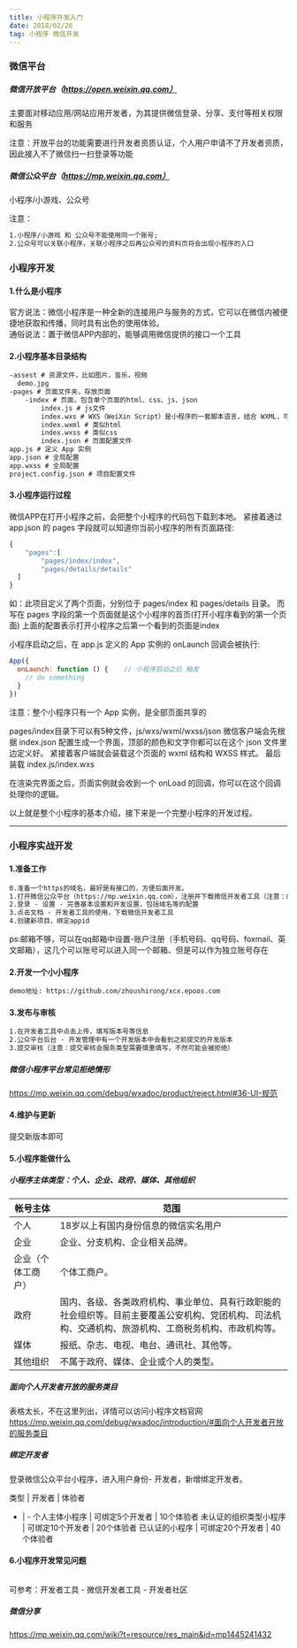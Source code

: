 ```yaml
---
title: 小程序开发入门
date: 2018/02/26
tag: 小程序 微信开发
---
```


### 微信平台

##### 微信开放平台（https://open.weixin.qq.com）
主要面对移动应用/网站应用开发者，为其提供微信登录、分享、支付等相关权限和服务

注意：开放平台的功能需要进行开发者资质认证，个人用户申请不了开发者资质，因此接入不了微信扫一扫登录等功能

##### 微信公众平台（https://mp.weixin.qq.com）
小程序/小游戏、公众号

注意： 
```html
1.小程序/小游戏 和 公众号不能使用同一个账号; 
2.公众号可以关联小程序，关联小程序之后再公众号的资料页将会出现小程序的入口
```


### 小程序开发

#### 1.什么是小程序
官方说法：微信小程序是一种全新的连接用户与服务的方式，它可以在微信内被便捷地获取和传播，同时具有出色的使用体验。</br>
通俗说法：置于微信APP内部的，能够调用微信提供的接口一个工具

#### 2.小程序基本目录结构
```html
-assest # 资源文件，比如图片，音乐，视频
  demo.jpg
-pages # 页面文件夹，存放页面
	-index # 页面，包含单个页面的html、css、js、json
		index.js # js文件
		index.wxs # WXS（WeiXin Script）是小程序的一套脚本语言，结合 WXML，可以构建出页面的结构。
		index.wxml # 类似html
		index.wxss # 类似css
		index.json # 页面配置文件
app.js # 定义 App 实例
app.json # 全局配置
app.wxss # 全局配置
project.config.json # 项目配置文件
```

#### 3.小程序运行过程
微信APP在打开小程序之前，会把整个小程序的代码包下载到本地。
紧接着通过 app.json 的 pages 字段就可以知道你当前小程序的所有页面路径:
```javascript
{  
	"pages":[
		"pages/index/index",
		"pages/details/details"
  ]
}
```
如：此项目定义了两个页面，分别位于 pages/index 和 pages/details 目录。
而写在 pages 字段的第一个页面就是这个小程序的首页(打开小程序看到的第一个页面)
上面的配置表示打开小程序之后第一个看到的页面是index

小程序启动之后，在 app.js 定义的 App 实例的 onLaunch 回调会被执行:
```javascript
App({
  onLaunch: function () {    // 小程序启动之后 触发
  	// do something
  }
})
```
注意：整个小程序只有一个 App 实例，是全部页面共享的

pages/index目录下可以有5种文件，js/wxs/wxml/wxss/json
微信客户端会先根据 index.json 配置生成一个界面，顶部的颜色和文字你都可以在这个 json 文件里边定义好。
紧接着客户端就会装载这个页面的 wxml 结构和 WXSS 样式。
最后装载 index.js/index.wxs

在渲染完界面之后，页面实例就会收到一个 onLoad 的回调，你可以在这个回调处理你的逻辑。

以上就是整个小程序的基本介绍，接下来是一个完整小程序的开发过程。

---

### 小程序实战开发

#### 1.准备工作
```html
0.准备一个https的域名，最好是有接口的，方便后面开发。
1.打开微信公众平台（https://mp.weixin.qq.com），注册并下载微信开发者工具（注意：邮箱账号必须是未在微信公众号 或者 开放平台注册过的）
2.登录 - 设置 - 完善基本设置和开发设置，包括域名等的配置
3.点击文档 - 开发者工具的使用，下载微信开发者工具
4.创建新项目，绑定appid
```
ps:邮箱不够，可以在qq邮箱中设置-账户注册（手机号码、qq号码、foxmail、英文邮箱），这几个可以账号可以进入同一个邮箱、但是可以作为独立账号存在


#### 2.开发一个小小程序
```html
demo地址: https://github.com/zhoushirong/xcx.epoos.com
```

#### 3.发布与审核
```html
1.在开发者工具中点击上传，填写版本号等信息
2.公众平台后台 - 开发管理中有一个开发版本中会看到之前提交的开发版本
3.提交审核（注意：提交审核会服务类型需要慎重填写，不然可能会被拒绝）
```
##### 微信小程序平台常见拒绝情形
https://mp.weixin.qq.com/debug/wxadoc/product/reject.html#36-UI-规范


#### 4.维护与更新
提交新版本即可


#### 5.小程序能做什么
##### 小程序主体类型：个人、企业、政府、媒体、其他组织

帐号主体 | 范围
-|-
个人 | 18岁以上有国内身份信息的微信实名用户
企业 | 企业、分支机构、企业相关品牌。
企业（个体工商户） | 个体工商户。
政府 | 国内、各级、各类政府机构、事业单位、具有行政职能的社会组织等。目前主要覆盖公安机构、党团机构、司法机构、交通机构、旅游机构、工商税务机构、市政机构等。
媒体 | 报纸、杂志、电视、电台、通讯社、其他等。
其他组织 | 不属于政府、媒体、企业或个人的类型。

##### 面向个人开发者开放的服务类目
表格太长，不在这里列出，详情可以访问小程序文档官网
https://mp.weixin.qq.com/debug/wxadoc/introduction/#面向个人开发者开放的服务类目

##### 绑定开发者
登录微信公众平台小程序，进入用户身份- 开发者，新增绑定开发者。

类型 | 开发者 | 体验者
- | -
个人主体小程序 | 可绑定5个开发者 | 10个体验者
未认证的组织类型小程序 | 可绑定10个开发者 | 20个体验者
已认证的小程序 | 可绑定20个开发者 | 40个体验者


#### 6.小程序开发常见问题

```html

```
可参考：开发者工具 - 微信开发者工具 - 开发者社区

##### 微信分享
https://mp.weixin.qq.com/wiki?t=resource/res_main&id=mp1445241432





